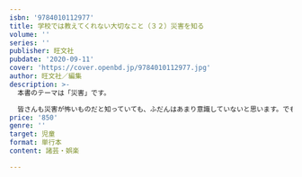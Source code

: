 ```yaml
---
isbn: '9784010112977'
title: 学校では教えてくれない大切なこと（３２）災害を知る
volume: ''
series: ''
publisher: 旺文社
pubdate: '2020-09-11'
cover: 'https://cover.openbd.jp/9784010112977.jpg'
author: 旺文社／編集
description: >-
  本書のテーマは「災害」です。

  皆さんも災害が怖いものだと知っていても、ふだんはあまり意識していないと思います。でも、何も起こっていない時に知識を深めておかなければ、いざという時に冷静に行動することができません。この本では、台風やゲリラ豪雨から噴火や高潮まで、日本で発生する災害を幅広く紹介しています。この本を読んで、災害の種類と仕組みを理解し、日頃から防災意識を高めていきましょう。
price: '850'
genre: ''
target: 児童
format: 単行本
content: 諸芸・娯楽

---
```

